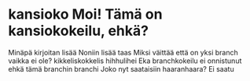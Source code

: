 # kansioko Moi! Tämä on kansiokokeilu, ehkä?
Minäpä kirjoitan lisää
Noniin lisää taas
Miksi väittää että on yksi branch vaikka ei ole?
kikkeliskokkelis
hihhulihei
Eka branchkokeilu ei onnistunut ehkä tämä
branchin branchi
Joko nyt saataisiin haaranhaara?
Ei saatu
